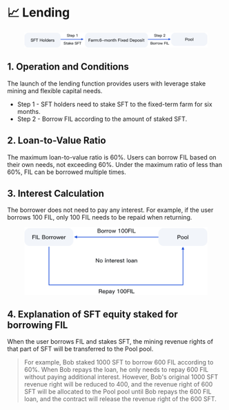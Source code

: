 # 📈 Lending

<figure><img src="../.gitbook/assets/5 (1).png" alt=""><figcaption></figcaption></figure>

## 1. Operation and Conditions

The launch of the lending function provides users with leverage stake mining and flexible capital needs.

* Step 1 - SFT holders need to stake SFT to the fixed-term farm for six months.
* Step 2 - Borrow FIL according to the amount of staked SFT.

## 2. Loan-to-Value Ratio

The maximum loan-to-value ratio is 60%. Users can borrow FIL based on their own needs, not exceeding 60%. Under the maximum ratio of less than 60%, FIL can be borrowed multiple times.

## 3. Interest Calculation

The borrower does not need to pay any interest. For example, if the user borrows 100 FIL, only 100 FIL needs to be repaid when returning.

<figure><img src="../.gitbook/assets/6.png" alt="" width="563"><figcaption></figcaption></figure>

## 4. Explanation of SFT equity staked for borrowing FIL

When the user borrows FIL and stakes SFT, the mining revenue rights of that part of SFT will be transferred to the Pool pool.&#x20;

> For example, Bob staked 1000 SFT to borrow 600 FIL according to 60%. When Bob repays the loan, he only needs to repay 600 FIL without paying additional interest. However, Bob's original 1000 SFT revenue right will be reduced to 400, and the revenue right of 600 SFT will be allocated to the Pool pool until Bob repays the 600 FIL loan, and the contract will release the revenue right of the 600 SFT.
